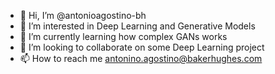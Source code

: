 - 👋 Hi, I’m @antonioagostino-bh
- 👀 I’m interested in Deep Learning and Generative Models
- 🌱 I’m currently learning how complex GANs works
- 💞️ I’m looking to collaborate on some Deep Learning project
- 📫 How to reach me antonino.agostino@bakerhughes.com

<!---
antonioagostino-bh/antonioagostino-bh is a ✨ special ✨ repository because its `README.md` (this file) appears on your GitHub profile.
You can click the Preview link to take a look at your changes.
--->
